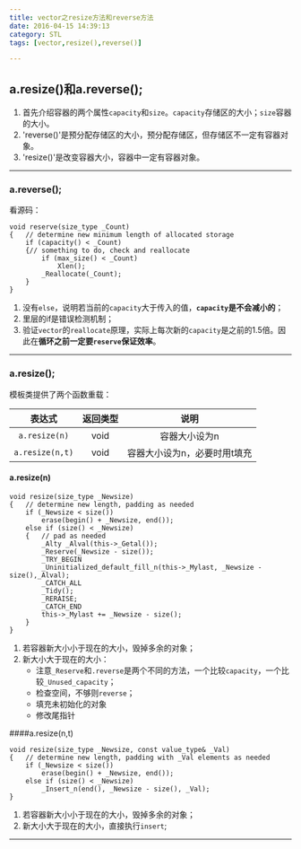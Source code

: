 ```yaml
---
title: vector之resize方法和reverse方法
date: 2016-04-15 14:39:13
category: STL
tags: [vector,resize(),reverse()]

---
```


## a.resize()和a.reverse();

1. 首先介绍容器的两个属性`capacity`和`size`。`capacity`存储区的大小；`size`容器的大小。
2. 'reverse()'是预分配存储区的大小，预分配存储区，但存储区不一定有容器对象。
3. 'resize()'是改变容器大小，容器中一定有容器对象。

---

### a.reverse();
看源码：

```
void reserve(size_type _Count)
{	// determine new minimum length of allocated storage
	if (capacity() < _Count)
	{// something to do, check and reallocate
		if (max_size() < _Count)
			Xlen();
		_Reallocate(_Count);
	}
}
```
1. 没有`else`，说明若当前的`capacity`大于传入的值，**`capacity`是不会减小的**；
2. 里层的if是错误检测机制；
3. 验证`vector`的`reallocate`原理，实际上每次新的`capacity`是之前的1.5倍。因此在**循环之前一定要`reserve`保证效率**。

---

### a.resize();
模板类提供了两个函数重载：

| 表达式	| **返回类型**	| 说明	|
| :---:	| :---:	| :---:	|
| `a.resize(n)`	| void	| 容器大小设为n	|
| `a.resize(n,t)`	| void	| 容器大小设为n，必要时用t填充	|

#### a.resize(n)
```
void resize(size_type _Newsize)
{	// determine new length, padding as needed
	if (_Newsize < size())
		erase(begin() + _Newsize, end());
	else if (size() < _Newsize)
	{	// pad as needed
		_Alty _Alval(this->_Getal());
		_Reserve(_Newsize - size());
		_TRY_BEGIN
		_Uninitialized_default_fill_n(this->_Mylast, _Newsize - size(),_Alval);
		_CATCH_ALL
		_Tidy();
		_RERAISE;
		_CATCH_END
		this->_Mylast += _Newsize - size();
	}
}
```

1. 若容器新大小小于现在的大小，毁掉多余的对象；
2. 新大小大于现在的大小：
	+ 注意`_Reserve`和`.reverse`是两个不同的方法，一个比较`capacity`，一个比较`_Unused_capacity`；
	+ 检查空间，不够则`reverse`；
	+ 填充未初始化的对象
	+ 修改尾指针

####a.resize(n,t)
```
void resize(size_type _Newsize, const value_type& _Val)
{	// determine new length, padding with _Val elements as needed
	if (_Newsize < size())
		erase(begin() + _Newsize, end());
	else if (size() < _Newsize)
		_Insert_n(end(), _Newsize - size(), _Val);
}
```

1. 若容器新大小小于现在的大小，毁掉多余的对象；
2. 新大小大于现在的大小，直接执行`insert`;

---